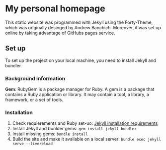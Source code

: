 # My personal homepage
This static website was programmed with Jekyll using the Forty-Theme, which was originally desinged by Andrew Banchich. 
Moreover, it was set up online by taking advantage of GitHubs pages service. 


## Set up
To set up the project on your local machine, you need to install Jekyll and bundler.

### Background information
**Gem**: RubyGem is a package manager for Ruby. A gem is a package that contains a Ruby application or library. It may contain a tool, a library, a framework, or a set of tools.

### Installation
1. Check requierements and Ruby set-uo: [Jekyll installation requirements](https://jekyllrb.com/docs/installation/#requirements)
2. Install Jekyll and bunlder gems: `gem install jekyll bundler`
3. Install missing gems: `bundle install`
4. Build the site and make it available on a local server: `bundle exec jekyll serve --livereload`
